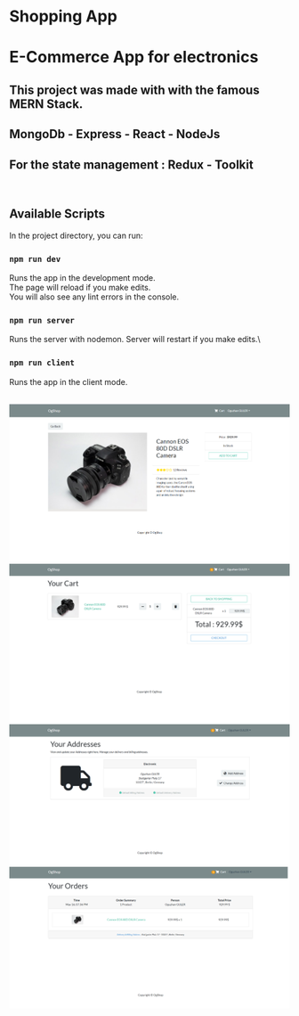 # Shopping App

# E-Commerce App for electronics

## This project was made with with the famous MERN Stack. 
## MongoDb - Express - React - NodeJs
## For the state management : Redux - Toolkit
<br/>

## Available Scripts

In the project directory, you can run:

### `npm run dev`

Runs the app in the development mode.\
The page will reload if you make edits.\
You will also see any lint errors in the console.

### `npm run server`

Runs the server with nodemon.
Server will restart if you make edits.\

### `npm run client`

Runs the app in the client mode.

<br/>
<img src="frontend/pics/image1.png" alt="Product"><img src="frontend/pics/image2.png" alt="Cart"><img src="frontend/pics/image3.png" alt="PlaceOrder"><img src="frontend/pics/image4.png" alt="Orders">

<br/>


